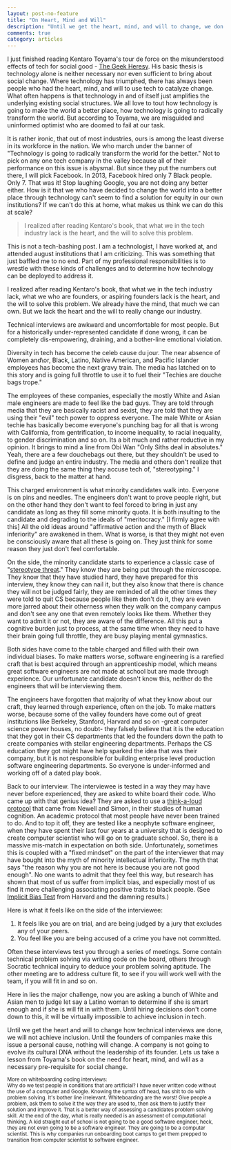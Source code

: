 ```yaml
---
layout: post-no-feature
title: "On Heart, Mind and Will"
description: "Until we get the heart, mind, and will to change, we don't. A company is not going to evolve its cultural DNA without the leadership of its founder."
comments: true
category: articles
---
```


I just finished reading Kentaro Toyama's tour de force on the misunderstood effects of tech for social good - [The Geek Heresy](http://geekheresy.org/). His basic thesis is technology alone is neither necessary nor even sufficient to bring about social change. Where technology has triumphed, there has always been people who had the heart, mind, and will to use tech to catalyze change. What often happens is that technology in and of itself just amplifies the underlying existing social structures. We all love to tout how technology is going to make the world a better place, how technology is going to radically transform the world. But according to Toyama, we are misguided and uninformed optimist who are doomed to fail at our task. 

It is rather ironic, that out of most industries, ours is among the least diverse in its workforce in the nation. We who march under the banner of "Technology is going to radically transform the world for the better." Not to pick on any one tech company in the valley because all of their performance on this issue is abysmal. But since they put the numbers out there, I will pick Facebook. In 2013, Facebook hired only 7 Black people. Only 7. That was it! Stop laughing Google, you are not doing any better either. How is it that we who have decided to change the world into a better place through technology can't seem to find a solution for equity in our own institutions? If we can't do this at home, what makes us think we can do this at scale?

>I realized after reading Kentaro's book, that what we in the tech industry lack is the heart, and the will to solve this problem.

This is not a tech-bashing post. I am a technologist, I have worked at, and attended august institutions that I am criticizing. This was something that just baffled me to no end. Part of my professional responsibilities is to wrestle with these kinds of challenges and to determine how technology can be deployed to address it. 

I realized after reading Kentaro's book, that what we in the tech industry lack, what we who are founders, or aspiring founders lack is the heart, and the will to solve this problem. We already have the mind, that much we can own. But we lack the heart and the will to really change our industry.

Technical interviews are awkward and uncomfortable for most people. But for a historically under-represented candidate if done wrong, it can be completely dis-empowering, draining, and a bother-line emotional violation.

Diversity in tech has become the celeb cause du jour. The near absence of Women and\or, Black, Latino, Native American, and Pacific Islander employees has become the next gravy train. The media has latched on to this story and is going full throttle to use it to fuel their "Techies are douche bags trope." 

The employees of these companies, especially the mostly White and Asian male engineers are made to feel like the bad guys. They are told through media that they are basically racist and sexist, they are told that they are using their "evil" tech power to oppress everyone. The male White or Asian techie has basically become everyone's punching bag for all that is wrong with California, from gentrification, to income inequality, to racial inequality, to gender discrimination and so on. Its a bit much and rather reductive in my opinion. It brings to mind a line from Obi Wan "Only Siths deal in absolutes." Yeah, there are a few douchebags out there, but they shouldn't be used to define and judge an entire industry. The media and others don't realize that they are doing the same thing they accuse tech of, "stereotyping." I disgress, back to the matter at hand.

This charged environment is what minority candidates walk into. Everyone is on pins and needles. The engineers don't want to prove people right, but on the other hand they don't want to feel forced to bring in just any candidate as long as they fill some minority quota. It is both insulting to the candidate and degrading to the ideals of "meritocracy." [I firmly agree with this] All the old ideas around "affirmative action and the myth of Black inferiority" are awakened in them. What is worse, is that they might not even be consciously aware that all these is going on. They just think for some reason they just don't feel comfortable. 

On the side, the minority candidate starts to experience a classic case of "[stereotype threat](http://www.pbs.org/wgbh/pages/frontline/shows/sats/interviews/steele.html)." They know they are being put through the microscope. They know that they have studied hard, they have prepared for this interview, they know they can nail it, but they also know that there is chance they will not be judged fairly, they are reminded of all the other times they were told to quit CS because people like them don't do it, they are even more jarred about their otherness when they walk on the company campus and don't see any one that even remotely looks like them. Whether they want to admit it or not, they are aware of the difference.  All this put a cognitive burden just to process, at the same time when they need to have their brain going full throttle, they are busy playing mental gymnastics. 

Both sides have come to the table charged and filled with their own individual biases. To make matters worse, software engineering is a rarefied craft that is best acquired through an apprenticeship model, which means great software engineers are not made at school but are made through experience. Our unfortunate candidate doesn't know this, neither do the engineers that will be interviewing them.

The engineers have forgotten that majority of what they know about our craft, they learned through experience, often on the job. To make matters worse, because some of the valley founders have come out of great institutions like Berkeley, Stanford, Harvard and so on -great computer science power houses, no doubt- they falsely believe that it is the education that they got in their CS departments that led the founders down the path to create companies with stellar engineering departments. Perhaps the CS education they got might have help sparked the idea that was their company, but it is not responsible for building enterprise level production software engineering departments. So everyone is under-informed and working off of a dated play book. 

Back to our interview. The interviewee is tested in a way they may have never before experienced, they are asked to white board their code. Who came up with that genius idea? They are asked to use a [think-a-loud protocol](https://books.google.com/books?id=znbkHaC8QeMC&pg=PA327&lpg=PA327&dq=Think+a+loud+method+newell+simon&source=bl&ots=a06SZZojrG&sig=DiCA5cLH0ch4V87jKrf1_KB8U0A&hl=en&sa=X&ei=BxmQVeTaIJP8oQTJhZLoCQ&ved=0CFAQ6AEwBw#v=onepage&q=Think%20a%20loud%20method%20newell%20simon&f=false) that came from Newell and Simon, in their studies of human cognition. An academic protocol that most people have never been trained to do. And to top it off, they are tested like a neophyte software engineer, when they have spent their last four years at a university that is designed to create computer scientist who will go on to graduate school. So, there is a massive mis-match in expectation on both side. Unfortunately, sometimes this is coupled with a "fixed mindset" on the part of the interviewer that may have bought into the myth of minority intellectual inferiority. The myth that says "the reason why you are not here is because you are not good enough". No one wants to admit that they feel this way, but research has shown that most of us suffer from implicit bias, and especially most of us find it more challenging associating positive traits to black people. (See [Implicit Bias Test](https://implicit.harvard.edu/implicit/) from Harvard and the damning results.)

Here is what it feels like on the side of the interviewee:<br>
1. It feels like you are on trial, and are being judged by a jury that excludes any of your peers.
2. You feel like you are being accused of a crime you have not committed.

Often these interviews test you through a series of meetings. Some contain technical problem solving via writing code on the board, others through Socratic technical inquiry to deduce your problem solving aptitude. The other meeting are to address culture fit, to see if you will work well with the team, if you will fit in and so on. 

Here in lies the major challenge, now you are asking a bunch of White and Asian men to judge let say a Latino woman to determine if she is smart enough and if she is will fit in with them. Until hiring decisions don't come down to this, it will be virtually impossible to achieve inclusion in tech.

Until we get the heart and will to change how technical interviews are done, we will not achieve inclusion. Until the founders of companies make this issue a personal cause, nothing will change. A company is not going to evolve its cultural DNA without the leadership of its founder. Lets us take a lesson from Toyama's book on the need for heart, mind, and will as a necessary pre-requisite for social change.
 

<small>
More on whiteboarding coding interviews:<br>
Why do we test people in conditions that are artificial? I have never written code without the use of a computer and Google. Knowing the syntax off head, has shit to do with problem solving. It's bother line irrelevant. Whiteboarding are the worst! Give people a problem, ask them to solve it the way they are used to, then ask them to justify their solution and improve it. That is a better way of assessing a candidates problem solving skill. At the end of the day, what is really needed is an assessment of computational thinking. A kid straight out of school is not going to be a good software engineer, heck, they are not even going to be a software engineer. They are going to be a computer scientist. This is why companies run onboarding boot camps to get them prepped to transition from computer scientist to software engineer.
</small>
